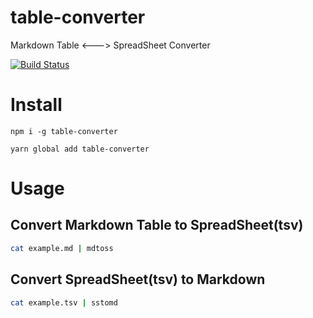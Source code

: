 # table-converter

Markdown Table &lt;---> SpreadSheet Converter

[![Build Status](https://travis-ci.com/yoskeoka/table-converter.svg?branch=master)](https://travis-ci.com/yoskeoka/table-converter)

# Install

```sh:npm
npm i -g table-converter
```

```sh:yarn
yarn global add table-converter
```

# Usage

## Convert Markdown Table to SpreadSheet(tsv)

```sh
cat example.md | mdtoss
```

## Convert SpreadSheet(tsv) to Markdown

```sh
cat example.tsv | sstomd
```
